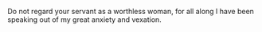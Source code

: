 Do not regard your servant as a worthless woman, for all along I have been speaking out of my great anxiety and vexation.
